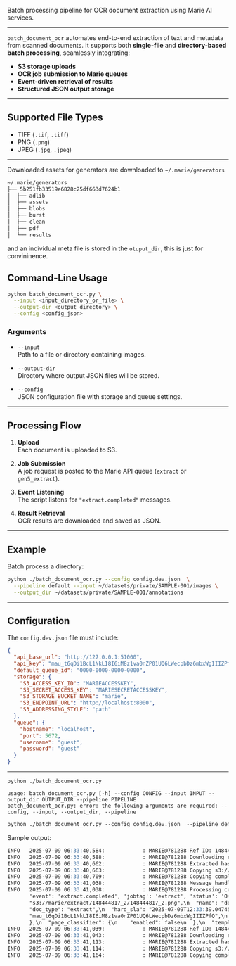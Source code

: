 Batch processing pipeline for OCR document extraction using Marie AI services.

---
`batch_document_ocr` automates end-to-end extraction of text and metadata from scanned documents. It supports both **single-file** and **directory-based batch processing**, seamlessly integrating:

- **S3 storage uploads**
- **OCR job submission to Marie queues**
- **Event-driven retrieval of results**
- **Structured JSON output storage**

---

## Supported File Types

- TIFF (`.tif`, `.tiff`)
- PNG (`.png`)
- JPEG (`.jpg`, `.jpeg`)

---

Downloaded assets for generators are downloaded to `~/.marie/generators`

```markdown
~/.marie/generators
├── 5b251fb33519e6828c25df663d7624b1
│  ├── adlib
│  ├── assets
│  ├── blobs
│  ├── burst
│  ├── clean
│  ├── pdf
│  └── results
```
and an individual meta file is stored in the `otuput_dir`, this is just for convininence.


## Command-Line Usage

```bash
python batch_document_ocr.py \
  --input <input_directory_or_file> \
  --output-dir <output_directory> \
  --config <config_json>
```

### Arguments

- `--input`  
  Path to a file or directory containing images.

- `--output-dir`  
  Directory where output JSON files will be stored.

- `--config`  
  JSON configuration file with storage and queue settings.

---

## Processing Flow

1. **Upload**  
   Each document is uploaded to S3.

2. **Job Submission**  
   A job request is posted to the Marie API queue (`extract` or `gen5_extract`).

3. **Event Listening**  
   The script listens for `"extract.completed"` messages.

4. **Result Retrieval**  
   OCR results are downloaded and saved as JSON.

---

## Example

Batch process a directory:

```bash
python ./batch_document_ocr.py --config config.dev.json  \
  --pipeline default --input ~/datasets/private/SAMPLE-001/images \
  --output_dir ~/datasets/private/SAMPLE-001/annotations
```
---

## Configuration

The `config.dev.json` file must include:
```json
{
  "api_base_url": "http://127.0.0.1:51000",
  "api_key": "mau_t6qDi1BcL1NkLI8I6iM8z1va0nZP01UQ6LWecpbDz6mbxWgIIIZPfQ",
  "default_queue_id": "0000-0000-0000-0000",
  "storage": {
    "S3_ACCESS_KEY_ID": "MARIEACCESSKEY",
    "S3_SECRET_ACCESS_KEY": "MARIESECRETACCESSKEY",
    "S3_STORAGE_BUCKET_NAME": "marie",
    "S3_ENDPOINT_URL": "http://localhost:8000",
    "S3_ADDRESSING_STYLE": "path"
  },
  "queue": {
    "hostname": "localhost",
    "port": 5672,
    "username": "guest",
    "password": "guest"
  }
}
```

---

```shell
python ./batch_document_ocr.py 

usage: batch_document_ocr.py [-h] --config CONFIG --input INPUT --output_dir OUTPUT_DIR --pipeline PIPELINE
batch_document_ocr.py: error: the following arguments are required: --config, --input, --output_dir, --pipeline
```

```markdown
python ./batch_document_ocr.py --config config.dev.json  --pipeline default --input ~/datasets/private/SAMPLE-001/images --output_dir ~/datasets/private/SAMPLE-001/annotations
```

Sample output:

```markdown
INFO   2025-07-09 06:33:40,584:            : MARIE@781288 Ref ID: 148443671_0.png, Ref Type: extract                                                                                                                                          
INFO   2025-07-09 06:33:40,588:            : MARIE@781288 Downloading results: s3://marie/extract/148443671_0/148443671_0.png.meta.json to /home/greg/datasets/private/SAMPLE-001/annotations/148443671_0.json                                
INFO   2025-07-09 06:33:40,662:            : MARIE@781288 Extracted hash: c79cb3540c6d55552f94bcc46d2adf12                                                                                                                                    
INFO   2025-07-09 06:33:40,663:            : MARIE@781288 Copying s3://marie/extract/148443671_0 to /home/greg/.marie/generators/c79cb3540c6d55552f94bcc46d2adf12                                                                             
INFO   2025-07-09 06:33:40,709:            : MARIE@781288 Copying completed                                                                                                                                                                   
INFO   2025-07-09 06:33:41,038:            : MARIE@781288 Message handler: queue size=1, event=extract.completed, jobid=0686e539-311c-7a4b-8000-5ec141b76508                                                               [07/09/25 06:33:41]
INFO   2025-07-09 06:33:41,038:            : MARIE@781288 Processing completed message: {'api_key': 'mau_t6qDi1BcL1NkLI8I6iM8z1va0nZP01UQ6LWecpbDz6mbxWgIIIZPfQ', 'jobid': '0686e539-311c-7a4b-8000-5ec141b76508',                            
       'event': 'extract.completed', 'jobtag': 'extract', 'status': 'OK', 'timestamp': 1752060821, 'payload': '{\n  "on": "extract_executor://document/extract",\n  "uri":                                                                    
       "s3://marie/extract/148444817_2/148444817_2.png",\n  "name": "default",\n  "type": "pipeline",\n  "doc_id": "148444817_2.png",\n  "policy": "allow_all",\n  "ref_id": "148444817_2.png",\n  "planner": "extract",\n                    
       "doc_type": "extract",\n  "hard_sla": "2025-07-09T12:33:39.047452",\n  "ref_type": "extract",\n  "soft_sla": "2025-07-09T08:33:39.047452",\n  "project_id":                                                                            
       "mau_t6qDi1BcL1NkLI8I6iM8z1va0nZP01UQ6LWecpbDz6mbxWgIIIZPfQ",\n  "page_cleaner": {\n    "enabled": false\n  },\n  "page_boundary": {\n    "enabled": false\n  },\n  "page_splitter": {\n    "enabled": false\n                         
       },\n  "page_classifier": {\n    "enabled": false\n  },\n  "template_matching": {\n    "enabled": false,\n    "definition_id": "0"\n  }\n}'}                                                                                            
INFO   2025-07-09 06:33:41,039:            : MARIE@781288 Ref ID: 148444817_2.png, Ref Type: extract                                                                                                                                          
INFO   2025-07-09 06:33:41,043:            : MARIE@781288 Downloading results: s3://marie/extract/148444817_2/148444817_2.png.meta.json to /home/greg/datasets/private/SAMPLE-001/annotations/148444817_2.json                                
INFO   2025-07-09 06:33:41,113:            : MARIE@781288 Extracted hash: bde9eece5ba1e28456e033ffab17500d                                                                                                                                    
INFO   2025-07-09 06:33:41,114:            : MARIE@781288 Copying s3://marie/extract/148444817_2 to /home/greg/.marie/generators/bde9eece5ba1e28456e033ffab17500d                                                                             
INFO   2025-07-09 06:33:41,164:            : MARIE@781288 Copying completed                                                                                                                                                                   
```